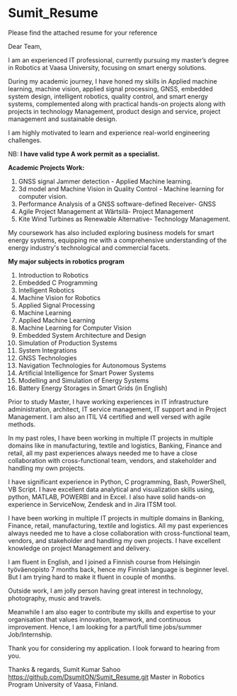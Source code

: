 # Sumit_Resume
Please find the attached resume for your reference

Dear Team,
 
I am an experienced IT professional, currently pursuing my master’s degree in Robotics at Vaasa University, focusing on smart energy solutions.
 
During my academic journey, I have honed my skills in Applied machine learning, machine vision, applied signal processing, GNSS, embedded system design, intelligent robotics, quality control, and smart energy systems, complemented along with practical hands-on projects along with projects in technology Management, product design and service, project management and sustainable design.

 I am highly motivated to learn and experience real-world engineering challenges.

NB: 
**I have valid type A work permit as a specialist.**
 
 **Academic Projects Work:**
1. GNSS signal Jammer detection - Applied Machine learning.
2. 3d model and Machine Vision in Quality Control - Machine learning for computer vision.
3. Performance Analysis of a GNSS software-defined Receiver- GNSS
4. Agile Project Management at Wärtsilä- Project Management
5. Kite Wind Turbines as Renewable Alternative- Technology Management.
 
My coursework has also included exploring business models for smart energy systems, equipping me with a comprehensive understanding of the energy industry's technological and commercial facets.

**My major subjects in robotics program**
1. Introduction to Robotics      
2. Embedded C Programming  
3. Intelligent Robotics
4. Machine Vision for Robotics
5. Applied Signal Processing     
6. Machine Learning
7. Applied Machine Learning
8. Machine Learning for Computer Vision
9. Embedded System Architecture and Design   
10. Simulation of Production Systems    
11. System Integrations
12. GNSS Technologies
13. Navigation Technologies for Autonomous Systems  
14. Artificial Intelligence for Smart Power Systems 
15. Modelling and Simulation of Energy Systems 
16. Battery Energy Storages in Smart Grids (in English)


Prior to study Master, I have working experiences in IT infrastructure administration, architect, IT service management, IT support and in Project Management. I am also an ITIL V4 certified and well versed with agile methods.

In my past roles, I have been working in multiple IT projects in multiple domains like in manufacturing, textile and logistics, Banking, Finance and retail, all my past experiences always needed me to have a close collaboration with cross-functional team, vendors, and stakeholder and handling my own projects.
 
I have significant experience in Python, C programming, Bash, PowerShell, VB Script. I have excellent data analytical and visualization skills using, python, MATLAB, POWERBI and in Excel. I also have solid hands-on experience in ServiceNow, Zendesk and in Jira ITSM tool.

I have been working in multiple IT projects in multiple domains in Banking, Finance, retail, manufacturing, textile and logistics. All my past experiences always needed me to have a close collaboration with cross-functional team, vendors, and stakeholder and handling my own projects. I have excellent knowledge on project Management and delivery. 

I am fluent in English, and I joined a Finnish course from Helsingin työväenopisto 7 months back, hence my Finnish language is beginner level. But I am trying hard to make it fluent in couple of months.
 
Outside work, I am jolly person having great interest in technology, photography, music and travels.
 
Meanwhile I am also eager to contribute my skills and expertise to your organisation that values innovation, teamwork, and continuous improvement. Hence, I am looking for a part/full time jobs/summer Job/Internship.
 
Thank you for considering my application. I look forward to hearing from you.

Thanks & regards,
Sumit Kumar Sahoo
https://github.com/DsumitON/Sumit_Resume.git
Master in Robotics Program
University of Vaasa, Finland.


